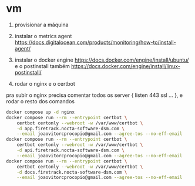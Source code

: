 # vm

1. provisionar a máquina

2. instalar o metrics agent <https://docs.digitalocean.com/products/monitoring/how-to/install-agent/>

3. instalar o docker engine <https://docs.docker.com/engine/install/ubuntu/> e o postinstall também <https://docs.docker.com/engine/install/linux-postinstall/>

4. rodar o nginx e o certbot

pra subir o nginx precisa comentar todos os server { listen 443 ssl ... }, e rodar o resto dos comandos

```sh
docker compose up -d nginx
docker compose run --rm --entrypoint certbot \
    certbot certonly --webroot -w /var/www/certbot \
    -d app.firetrack.nocta-software-dsm.com \
    --email joaovitorcprocopio@gmail.com --agree-tos --no-eff-email
docker compose run --rm --entrypoint certbot \
    certbot certonly --webroot -w /var/www/certbot \
    -d api.firetrack.nocta-software-dsm.com \
    --email joaovitorcprocopio@gmail.com --agree-tos --no-eff-email
docker compose run --rm --entrypoint certbot \
    certbot certonly --webroot -w /var/www/certbot \
    -d docs.firetrack.nocta-software-dsm.com \
    --email joaovitorcprocopio@gmail.com --agree-tos --no-eff-email
```
